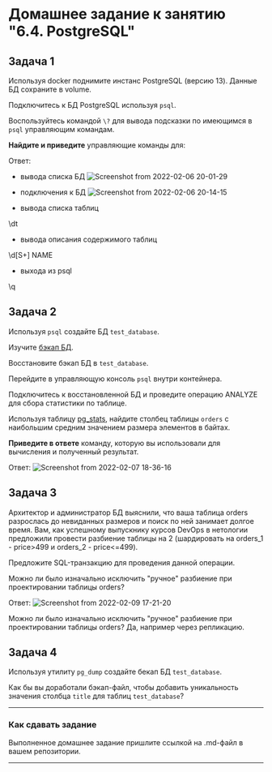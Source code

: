 # Домашнее задание к занятию "6.4. PostgreSQL"

## Задача 1

Используя docker поднимите инстанс PostgreSQL (версию 13). Данные БД сохраните в volume.

Подключитесь к БД PostgreSQL используя `psql`.

Воспользуйтесь командой `\?` для вывода подсказки по имеющимся в `psql` управляющим командам.

**Найдите и приведите** управляющие команды для:

Ответ:

- вывода списка БД
![Screenshot from 2022-02-06 20-01-29](https://user-images.githubusercontent.com/89036206/152692036-14abf7cc-2378-4d30-aa3c-dc861f84a1d9.png)

- подключения к БД
![Screenshot from 2022-02-06 20-14-15](https://user-images.githubusercontent.com/89036206/152692471-91addbb9-057d-4c09-89ce-18bb3de03ef4.png)

- вывода списка таблиц

\dt

- вывода описания содержимого таблиц

\d[S+] NAME

- выхода из psql

\q


## Задача 2

Используя `psql` создайте БД `test_database`.

Изучите [бэкап БД](https://github.com/netology-code/virt-homeworks/tree/master/06-db-04-postgresql/test_data).

Восстановите бэкап БД в `test_database`.

Перейдите в управляющую консоль `psql` внутри контейнера.

Подключитесь к восстановленной БД и проведите операцию ANALYZE для сбора статистики по таблице.

Используя таблицу [pg_stats](https://postgrespro.ru/docs/postgresql/12/view-pg-stats), найдите столбец таблицы `orders` 
с наибольшим средним значением размера элементов в байтах.

**Приведите в ответе** команду, которую вы использовали для вычисления и полученный результат.

Ответ:
![Screenshot from 2022-02-07 18-36-16](https://user-images.githubusercontent.com/89036206/152820077-a61873d5-4abb-421b-9f38-45a2af81524a.png)


## Задача 3

Архитектор и администратор БД выяснили, что ваша таблица orders разрослась до невиданных размеров и
поиск по ней занимает долгое время. Вам, как успешному выпускнику курсов DevOps в нетологии предложили
провести разбиение таблицы на 2 (шардировать на orders_1 - price>499 и orders_2 - price<=499).

Предложите SQL-транзакцию для проведения данной операции.

Можно ли было изначально исключить "ручное" разбиение при проектировании таблицы orders?

Ответ:
![Screenshot from 2022-02-09 17-21-20](https://user-images.githubusercontent.com/89036206/153220296-9ad2e4c0-e17f-42f3-81d7-6cdc5962a7dd.png)


Можно ли было изначально исключить "ручное" разбиение при проектировании таблицы orders?
Да, например через репликацию.

## Задача 4

Используя утилиту `pg_dump` создайте бекап БД `test_database`.

Как бы вы доработали бэкап-файл, чтобы добавить уникальность значения столбца `title` для таблиц `test_database`?

---

### Как cдавать задание

Выполненное домашнее задание пришлите ссылкой на .md-файл в вашем репозитории.

---
